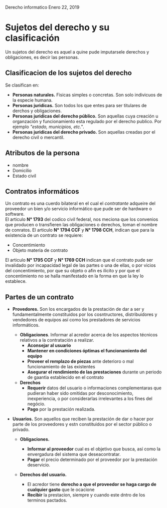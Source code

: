 Derecho informatico
Enero 22, 2019

# **Sujetos del derecho y su clasificación**

Un sujetos del derecho es aquel a quine pude imputarsele derechos y obligaciones, es decir las personas.

## Clasificacion de los sujetos del derecho
Se clasifican en:
- **Personas naturales.** Fisicas simples o concretas. Son solo indivicuos de la especie humana.
- **Personas juridicas.** Son todos los que entes para ser titulares de derchos y obligaciones.
- **Personas juridicas del derecho público.** Son aquellas cuya creación u organzación y funcionamiento esta regulado por el derecho publico. Por ejemplo *"estado, municipios, etc."*.
- **Personas juridicas del derecho privado.** Son aquellas creadas por el derecho civil o mercantil.

## Atributos de la persona
- nombre
- Domicilio
- Estado civil

## Contratos informáticos
Un contrato es una cuerdo bilateral en el cual el *contratante* adqueire del proveedor un bien y/o servicio informático que pude ser de hardware o software.  
El articulo **N° 1793** del codico civil federal, nos meciona que los convenios que producen o transfieren las obligaciones o derechos, toman el nombre de conratos. El articulo **N° 1794 CCF** y **N° 1798 CCH**, indican que para la existencia de un contrato se requiere:
- Concentimiento
- Objeto materia de contrato  

El articulo **N° 1795 CCF** y **N° 1769 CCH** indican que el contrato pude ser invalidado por incapacidad legal de las partes o una de ellas, o por vicios del concentimiento, por que su objeto o afin es ilicito y por que el concentimiento no se halla manifestado en la forma en que la ley lo establece.

## Partes de un contrato
- **Provedores.** Son los encargados de la prestación de dar a ser y fundamentalmente constituidos por los cosntructores, distribuidores y vendedores de equipos así como los prestadores de servicios informáticos.
  - **Obligaciones**. Informar al acredor acerca de los aspectos técnicos relativos a la contratación a realizar.
    - **Aconsejar al usuario**
    - **Mantener en condiciones óptimas el funcionamiento del equipo**
    - **Proveer el remplazo de piezas** ante deterioro o mal funcionamiento de las existentes
    - **Asegurar el rendimiento de las prestaciones** durante un periodo de gaantia establecido en el contrato
  - **Derechos**
    - **Requerir** datos del usuario o informaciones complementaras que pudieran haber sido omitidas por desconocimiento, inexperiencia, o por considerarlas irrelevantes a los fines del negócio.
    - **Pago** por la prestación realizada.

- **Usuarios.** Son aquellos que reciben la prestación de dar o hacer por parte de los proveedores y estn constituidos por el sector público o privado.
  - **Obligaciones.**
    - **Informar al proveedor** cual es el objetivo que busca, así como la envergadura del sistema que deseacontratar.
    - **Pagar** el precio determinado por el proveedor por la prestación deservicio.

  - **Derechos del usuario.**
    - El acredor tiene **derecho a que el proveedor se haga cargo de cualquier gasto** que le ocacione
    - **Recibir** la prestacion, siempre y cuando este dntro de los terminos pactados.
